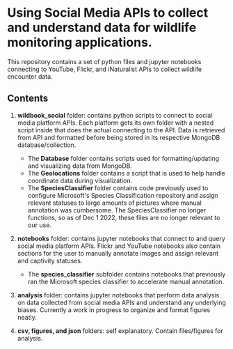 # Using Social Media APIs to collect and understand data for wildlife monitoring applications.

This repository contains a set of python files and jupyter notebooks connecting to YouTube, Flickr, and iNaturalist APIs to collect wildlife encounter data. 

## Contents

1. **wildbook_social** folder: contains python scripts to connect to social media platform APIs. Each platform gets its own folder with a nested script inside that does the actual connecting to the API. Data is retrieved from API and formatted before being stored in its respective MongoDB database/collection. 
    - The **Database** folder contains scripts used for formatting/updating and visualizing data from MongoDB. 
    - The **Geolocations** folder contains a script that is used to help handle coordinate data during visualization. 
    - The **SpeciesClassifier** folder contains code previously used to configure Microsoft's Species Classification repository and assign relevant statuses to large amounts of pictures where manual annotation was cumbersome. The SpeciesClassifier no longer functions, so as of Dec 1 2022, these files are no longer relevant to our use. 

2. **notebooks** folder: contains jupyter notebooks that connect to and query social media platform APIs. Flickr and YouTube notebooks also contain sections for the user to manually annotate images and assign relevant and captivity statuses. 
    - The **species_classifier** subfolder contains notebooks that previously ran the Microsoft species classifier to accelerate manual annotation. 

3. **analysis** folder: contains jupyter notebooks that perform data analysis on data collected from social media APIs and understand any underlying biases. Currently a work in progress to organize and format figures neatly. 

4. **csv, figures, and json** folders: self explanatory. Contain files/figures for analysis.  
